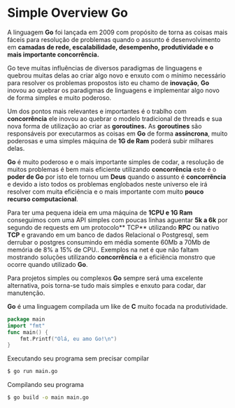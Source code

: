 # Simple Overview Go

A linguagem **Go** foi lançada em 2009 com propósito de torna as coisas mais fáceis para resolução de problemas quando o assunto é desenvolvimento em **camadas de rede, escalabilidade, desempenho, produtividade e o mais importante concorrência.**

Go teve muitas influências de diversos paradigmas de linguagens e quebrou muitas delas ao criar algo novo e enxuto com o mínimo necessário para resolver os problemas propostos isto eu chamo de **inovação**, **Go** inovou ao quebrar os paradigmas de linguagens e implementar algo novo de forma simples e muito poderoso.

Um dos pontos mais relevantes e importantes é o trablho com **concorrência** ele inovou ao quebrar o modelo tradicional de threads e sua nova forma de utilização ao criar as **goroutines.**
As **goroutines** são responsáveis por executarmos as coisas em **Go** de forma **assíncrona**, muito poderosas e uma simples máquina de **1G de Ram** poderá subir milhares delas.

**Go** é muito poderoso e o mais importante simples de codar,  a resolução de muitos problemas é bem mais eficiente utilizando **concorrência** este é o **poder de Go** por isto ele tornou um **Deus** quando o assunto é **concorrẽncia** e devido a isto todos os problemas englobados neste universo ele irá resolver com muita eficiência e o mais importante com muito **pouco recurso computacional**.

Para ter uma pequena ideia em uma máquina de **1CPU e 1G Ram** conseguimos com uma API simples com poucas linhas aguentar **5k a 6k** por segundo de requests em um protocolo** TCP** utilizando **RPC** ou nativo **TCP** e gravando em um banco de dados Relacional o Postgresql, sem derrubar o postgres consumindo em média somente 60Mb a 70Mb de memória de 8% a 15% de CPU..
Exemplos na net é que não faltam mostrando soluções utilizando **concorrência** e a eficiência monstro que ocorre quando utilizado **Go**.

Para projetos simples ou complexos **Go** sempre será uma excelente alternativa, pois torna-se tudo mais simples e enxuto para codar, dar manutenção.

**Go** é uma linguagem compilada um like de **C** muito focada na produtividade.

```go
package main
import "fmt"
func main() {
    fmt.Printf("Olá, eu amo Go!\n")
}
```
Executando seu programa sem precisar compilar
```bash
$ go run main.go
```

Compilando seu programa
```bash
$ go build -o main main.go
```
